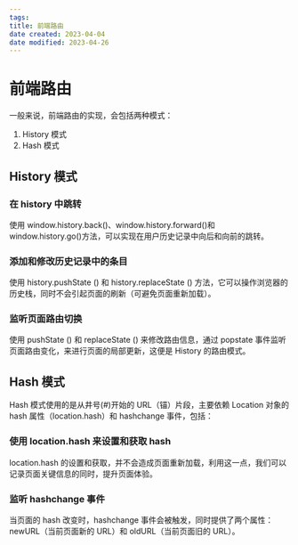 ```yaml
---
tags:
title: 前端路由
date created: 2023-04-04
date modified: 2023-04-26
---
```


# 前端路由

一般来说，前端路由的实现，会包括两种模式：

1. History 模式
2. Hash 模式

## History 模式

### 在 history 中跳转

使用 window.history.back()、window.history.forward()和 window.history.go()方法，可以实现在用户历史记录中向后和向前的跳转。

### 添加和修改历史记录中的条目

使用 history.pushState () 和 history.replaceState () 方法，它可以操作浏览器的历史栈，同时不会引起页面的刷新（可避免页面重新加载）。

### 监听页面路由切换

使用 pushState () 和 replaceState () 来修改路由信息，通过 popstate 事件监听页面路由变化，来进行页面的局部更新，这便是 History 的路由模式。

## Hash 模式

Hash 模式使用的是从井号(#)开始的 URL（锚）片段，主要依赖 Location 对象的 hash 属性（location.hash）和 hashchange 事件，包括：

### 使用 location.hash 来设置和获取 hash

location.hash 的设置和获取，并不会造成页面重新加载，利用这一点，我们可以记录页面关键信息的同时，提升页面体验。

### 监听 hashchange 事件

当页面的 hash 改变时，hashchange 事件会被触发，同时提供了两个属性：newURL（当前页面新的 URL）和 oldURL（当前页面旧的 URL）。
